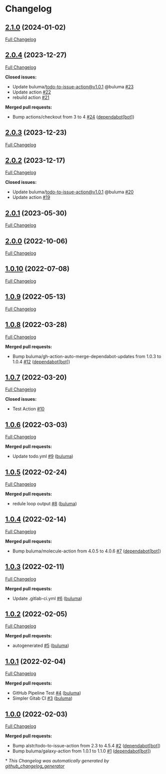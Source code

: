 # Changelog

## [2.1.0](https://github.com/buluma/ansible-role-openssl/tree/2.1.0) (2024-01-02)

[Full Changelog](https://github.com/buluma/ansible-role-openssl/compare/2.0.4...2.1.0)

## [2.0.4](https://github.com/buluma/ansible-role-openssl/tree/2.0.4) (2023-12-27)

[Full Changelog](https://github.com/buluma/ansible-role-openssl/compare/2.0.3...2.0.4)

**Closed issues:**

- Update buluma/todo-to-issue-action@v1.0.1 @buluma [\#23](https://github.com/buluma/ansible-role-openssl/issues/23)
- Update action [\#22](https://github.com/buluma/ansible-role-openssl/issues/22)
- rebuild action [\#21](https://github.com/buluma/ansible-role-openssl/issues/21)

**Merged pull requests:**

- Bump actions/checkout from 3 to 4 [\#24](https://github.com/buluma/ansible-role-openssl/pull/24) ([dependabot[bot]](https://github.com/apps/dependabot))

## [2.0.3](https://github.com/buluma/ansible-role-openssl/tree/2.0.3) (2023-12-23)

[Full Changelog](https://github.com/buluma/ansible-role-openssl/compare/2.0.2...2.0.3)

## [2.0.2](https://github.com/buluma/ansible-role-openssl/tree/2.0.2) (2023-12-17)

[Full Changelog](https://github.com/buluma/ansible-role-openssl/compare/2.0.1...2.0.2)

**Closed issues:**

- Update buluma/todo-to-issue-action@v1.0.1 @buluma [\#20](https://github.com/buluma/ansible-role-openssl/issues/20)
- Update action [\#19](https://github.com/buluma/ansible-role-openssl/issues/19)

## [2.0.1](https://github.com/buluma/ansible-role-openssl/tree/2.0.1) (2023-05-30)

[Full Changelog](https://github.com/buluma/ansible-role-openssl/compare/2.0.0...2.0.1)

## [2.0.0](https://github.com/buluma/ansible-role-openssl/tree/2.0.0) (2022-10-06)

[Full Changelog](https://github.com/buluma/ansible-role-openssl/compare/1.0.10...2.0.0)

## [1.0.10](https://github.com/buluma/ansible-role-openssl/tree/1.0.10) (2022-07-08)

[Full Changelog](https://github.com/buluma/ansible-role-openssl/compare/1.0.9...1.0.10)

## [1.0.9](https://github.com/buluma/ansible-role-openssl/tree/1.0.9) (2022-05-13)

[Full Changelog](https://github.com/buluma/ansible-role-openssl/compare/1.0.8...1.0.9)

## [1.0.8](https://github.com/buluma/ansible-role-openssl/tree/1.0.8) (2022-03-28)

[Full Changelog](https://github.com/buluma/ansible-role-openssl/compare/1.0.7...1.0.8)

**Merged pull requests:**

- Bump buluma/gh-action-auto-merge-dependabot-updates from 1.0.3 to 1.0.4 [\#12](https://github.com/buluma/ansible-role-openssl/pull/12) ([dependabot[bot]](https://github.com/apps/dependabot))

## [1.0.7](https://github.com/buluma/ansible-role-openssl/tree/1.0.7) (2022-03-20)

[Full Changelog](https://github.com/buluma/ansible-role-openssl/compare/1.0.6...1.0.7)

**Closed issues:**

- Test Action [\#10](https://github.com/buluma/ansible-role-openssl/issues/10)

## [1.0.6](https://github.com/buluma/ansible-role-openssl/tree/1.0.6) (2022-03-03)

[Full Changelog](https://github.com/buluma/ansible-role-openssl/compare/1.0.5...1.0.6)

**Merged pull requests:**

- Update todo.yml [\#9](https://github.com/buluma/ansible-role-openssl/pull/9) ([buluma](https://github.com/buluma))

## [1.0.5](https://github.com/buluma/ansible-role-openssl/tree/1.0.5) (2022-02-24)

[Full Changelog](https://github.com/buluma/ansible-role-openssl/compare/1.0.4...1.0.5)

**Merged pull requests:**

- redule loop output [\#8](https://github.com/buluma/ansible-role-openssl/pull/8) ([buluma](https://github.com/buluma))

## [1.0.4](https://github.com/buluma/ansible-role-openssl/tree/1.0.4) (2022-02-14)

[Full Changelog](https://github.com/buluma/ansible-role-openssl/compare/1.0.3...1.0.4)

**Merged pull requests:**

- Bump buluma/molecule-action from 4.0.5 to 4.0.6 [\#7](https://github.com/buluma/ansible-role-openssl/pull/7) ([dependabot[bot]](https://github.com/apps/dependabot))

## [1.0.3](https://github.com/buluma/ansible-role-openssl/tree/1.0.3) (2022-02-11)

[Full Changelog](https://github.com/buluma/ansible-role-openssl/compare/1.0.2...1.0.3)

**Merged pull requests:**

- Update .gitlab-ci.yml [\#6](https://github.com/buluma/ansible-role-openssl/pull/6) ([buluma](https://github.com/buluma))

## [1.0.2](https://github.com/buluma/ansible-role-openssl/tree/1.0.2) (2022-02-05)

[Full Changelog](https://github.com/buluma/ansible-role-openssl/compare/1.0.1...1.0.2)

**Merged pull requests:**

- autogenerated [\#5](https://github.com/buluma/ansible-role-openssl/pull/5) ([buluma](https://github.com/buluma))

## [1.0.1](https://github.com/buluma/ansible-role-openssl/tree/1.0.1) (2022-02-04)

[Full Changelog](https://github.com/buluma/ansible-role-openssl/compare/1.0.0...1.0.1)

**Merged pull requests:**

- GitHub Pipeline Test [\#4](https://github.com/buluma/ansible-role-openssl/pull/4) ([buluma](https://github.com/buluma))
- Simpler Gitab CI [\#3](https://github.com/buluma/ansible-role-openssl/pull/3) ([buluma](https://github.com/buluma))

## [1.0.0](https://github.com/buluma/ansible-role-openssl/tree/1.0.0) (2022-02-03)

[Full Changelog](https://github.com/buluma/ansible-role-openssl/compare/c566f0b85e73416f856fbf2debd1cb1d30889a18...1.0.0)

**Merged pull requests:**

- Bump alstr/todo-to-issue-action from 2.3 to 4.5.4 [\#2](https://github.com/buluma/ansible-role-openssl/pull/2) ([dependabot[bot]](https://github.com/apps/dependabot))
- Bump buluma/galaxy-action from 1.0.1 to 1.1.0 [\#1](https://github.com/buluma/ansible-role-openssl/pull/1) ([dependabot[bot]](https://github.com/apps/dependabot))



\* *This Changelog was automatically generated by [github_changelog_generator](https://github.com/github-changelog-generator/github-changelog-generator)*
